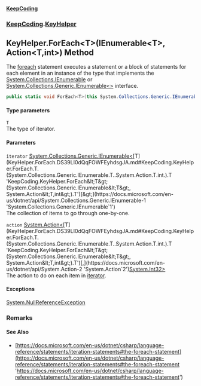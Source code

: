 #### [KeepCoding](index.md 'index')
### [KeepCoding](KeepCoding.md 'KeepCoding').[KeyHelper](KeyHelper.md 'KeepCoding.KeyHelper')
## KeyHelper.ForEach&lt;T&gt;(IEnumerable&lt;T&gt;, Action&lt;T,int&gt;) Method
The [foreach](https://docs.microsoft.com/en-us/dotnet/csharp/language-reference/keywords/foreach 'https://docs.microsoft.com/en-us/dotnet/csharp/language-reference/keywords/foreach') statement executes a statement or a block of statements for each element in an instance of the type that implements the [System.Collections.IEnumerable](https://docs.microsoft.com/en-us/dotnet/api/System.Collections.IEnumerable 'System.Collections.IEnumerable') or [System.Collections.Generic.IEnumerable&lt;&gt;](https://docs.microsoft.com/en-us/dotnet/api/System.Collections.Generic.IEnumerable-1 'System.Collections.Generic.IEnumerable`1') interface.  
```csharp
public static void ForEach<T>(this System.Collections.Generic.IEnumerable<T> iterator, System.Action<T,int> action);
```
#### Type parameters
<a name='KeepCoding.KeyHelper.ForEach.T.(System.Collections.Generic.IEnumerable.T..System.Action.T.int.).T'></a>
`T`  
The type of iterator.
  
#### Parameters
<a name='KeepCoding.KeyHelper.ForEach.T.(System.Collections.Generic.IEnumerable.T..System.Action.T.int.).iterator'></a>
`iterator` [System.Collections.Generic.IEnumerable&lt;](https://docs.microsoft.com/en-us/dotnet/api/System.Collections.Generic.IEnumerable-1 'System.Collections.Generic.IEnumerable`1')[T](KeyHelper.ForEach.DS39LI0dQqFOWFEyhdsgJA.md#KeepCoding.KeyHelper.ForEach.T.(System.Collections.Generic.IEnumerable.T..System.Action.T.int.).T 'KeepCoding.KeyHelper.ForEach&lt;T&gt;(System.Collections.Generic.IEnumerable&lt;T&gt;, System.Action&lt;T,int&gt;).T')[&gt;](https://docs.microsoft.com/en-us/dotnet/api/System.Collections.Generic.IEnumerable-1 'System.Collections.Generic.IEnumerable`1')  
The collection of items to go through one-by-one.
  
<a name='KeepCoding.KeyHelper.ForEach.T.(System.Collections.Generic.IEnumerable.T..System.Action.T.int.).action'></a>
`action` [System.Action&lt;](https://docs.microsoft.com/en-us/dotnet/api/System.Action-2 'System.Action`2')[T](KeyHelper.ForEach.DS39LI0dQqFOWFEyhdsgJA.md#KeepCoding.KeyHelper.ForEach.T.(System.Collections.Generic.IEnumerable.T..System.Action.T.int.).T 'KeepCoding.KeyHelper.ForEach&lt;T&gt;(System.Collections.Generic.IEnumerable&lt;T&gt;, System.Action&lt;T,int&gt;).T')[,](https://docs.microsoft.com/en-us/dotnet/api/System.Action-2 'System.Action`2')[System.Int32](https://docs.microsoft.com/en-us/dotnet/api/System.Int32 'System.Int32')[&gt;](https://docs.microsoft.com/en-us/dotnet/api/System.Action-2 'System.Action`2')  
The action to do on each item in [iterator](KeyHelper.ForEach.DS39LI0dQqFOWFEyhdsgJA.md#KeepCoding.KeyHelper.ForEach.T.(System.Collections.Generic.IEnumerable.T..System.Action.T.int.).iterator 'KeepCoding.KeyHelper.ForEach&lt;T&gt;(System.Collections.Generic.IEnumerable&lt;T&gt;, System.Action&lt;T,int&gt;).iterator').
  
#### Exceptions
[System.NullReferenceException](https://docs.microsoft.com/en-us/dotnet/api/System.NullReferenceException 'System.NullReferenceException')  
### Remarks
#### See Also
- [https://docs.microsoft.com/en-us/dotnet/csharp/language-reference/statements/iteration-statements#the-foreach-statement](https://docs.microsoft.com/en-us/dotnet/csharp/language-reference/statements/iteration-statements#the-foreach-statement 'https://docs.microsoft.com/en-us/dotnet/csharp/language-reference/statements/iteration-statements#the-foreach-statement')
